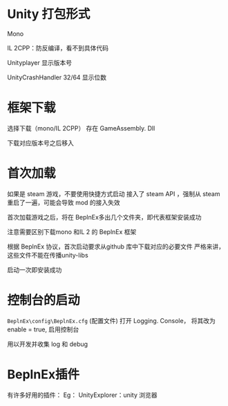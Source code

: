 # Unity 打包形式
Mono

IL 2CPP：防反编译，看不到具体代码

Unityplayer 显示版本号

UnityCrashHandler 32/64 显示位数

# 框架下载
选择下载（mono/IL 2CPP）
存在 GameAssembly. Dll

下载对应版本号之后移入


# 首次加载
如果是 steam 游戏，不要使用快捷方式启动
接入了 steam  API ，强制从 steam 重启了一遍，可能会导致 mod 的接入失效

首次加载游戏之后，将在 BeplnEx多出几个文件夹，即代表框架安装成功

注意需要区别下载mono 和IL 2 的 BeplnEx 框架

根据 BeplnEx 协议，首次启动要求从github 库中下载对应的必要文件
严格来讲，这些文件不能在传播unity-libs

启动一次即安装成功

# 控制台的启动
`BeplnEx\config\BeplnEx.cfg` (配置文件)
打开 Logging. Console，
将其改为 enable = true, 启用控制台

用以开发并收集 log 和 debug

# BeplnEx插件
有许多好用的插件：
Eg：
UnityExplorer：unity 浏览器







